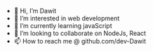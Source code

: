 - 👋 Hi, I’m Dawit
- 👀 I’m interested in web development
- 🌱 I’m currently learning javaScript
- 💞️ I’m looking to collaborate on NodeJs, React 
- 📫 How to reach me @ github.com/dev-Dawit

<!---
dev-Dawit/dev-Dawit is a ✨ special ✨ repository because its `README.md` (this file) appears on your GitHub profile.
You can click the Preview link to take a look at your changes.
--->
